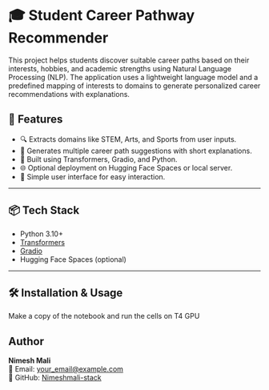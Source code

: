 # 🎓 Student Career Pathway Recommender

This project helps students discover suitable career paths based on their interests, hobbies, and academic strengths using Natural Language Processing (NLP). The application uses a lightweight language model and a predefined mapping of interests to domains to generate personalized career recommendations with explanations.

## 🚀 Features

- 🔍 Extracts domains like STEM, Arts, and Sports from user inputs.
- 🤖 Generates multiple career path suggestions with short explanations.
- 🧠 Built using Transformers, Gradio, and Python.
- 🌐 Optional deployment on Hugging Face Spaces or local server.
- 💬 Simple user interface for easy interaction.

---

## 📦 Tech Stack

- Python 3.10+
- [Transformers](https://huggingface.co/transformers/)
- [Gradio](https://gradio.app/)
- Hugging Face Spaces (optional)

---

## 🛠️ Installation & Usage

Make a copy of the notebook and run the cells on T4 GPU



## Author
**Nimesh Mali**  
📧 Email: your_email@example.com  
🔗 GitHub: [Nimeshmali-stack](https://github.com/Nimeshmali-stack)  









